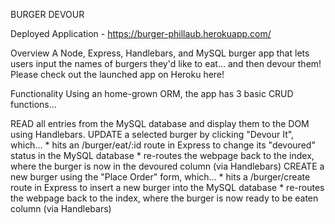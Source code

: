 BURGER DEVOUR

Deployed Application - https://burger-phillaub.herokuapp.com/

Overview
A Node, Express, Handlebars, and MySQL burger app that lets users input the names of burgers they'd like to eat... and then devour them! Please check out the launched app on Heroku here!

Functionality
Using an home-grown ORM, the app has 3 basic CRUD functions...

READ all entries from the MySQL database and display them to the DOM using Handlebars.
UPDATE a selected burger by clicking "Devour It", which... * hits an /burger/eat/:id route in Express to change its "devoured" status in the MySQL database * re-routes the webpage back to the index, where the burger is now in the devoured column (via Handlebars)
CREATE a new burger using the "Place Order" form, which... * hits a /burger/create route in Express to insert a new burger into the MySQL database * re-routes the webpage back to the index, where the burger is now ready to be eaten column (via Handlebars)

